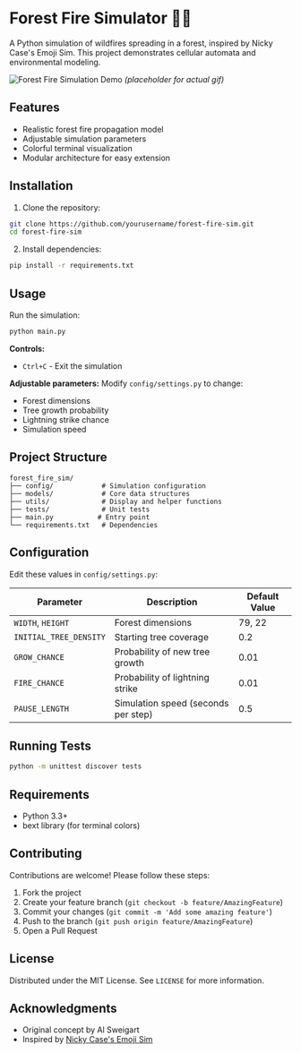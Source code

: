 # Forest Fire Simulator 🌲🔥

A Python simulation of wildfires spreading in a forest, inspired by Nicky Case's Emoji Sim. This project demonstrates cellular automata and environmental modeling.

![Forest Fire Simulation Demo](demo.gif) *(placeholder for actual gif)*

## Features

- Realistic forest fire propagation model
- Adjustable simulation parameters
- Colorful terminal visualization
- Modular architecture for easy extension

## Installation

1. Clone the repository:
```bash
git clone https://github.com/yourusername/forest-fire-sim.git
cd forest-fire-sim
```

2. Install dependencies:
```bash
pip install -r requirements.txt
```

## Usage

Run the simulation:
```bash
python main.py
```

**Controls:**
- `Ctrl+C` - Exit the simulation

**Adjustable parameters:**
Modify `config/settings.py` to change:
- Forest dimensions
- Tree growth probability
- Lightning strike chance
- Simulation speed

## Project Structure

```
forest_fire_sim/
├── config/            # Simulation configuration
├── models/            # Core data structures
├── utils/             # Display and helper functions
├── tests/             # Unit tests
├── main.py           # Entry point
└── requirements.txt   # Dependencies
```

## Configuration

Edit these values in `config/settings.py`:

| Parameter | Description | Default Value |
|-----------|-------------|---------------|
| `WIDTH`, `HEIGHT` | Forest dimensions | 79, 22 |
| `INITIAL_TREE_DENSITY` | Starting tree coverage | 0.2 |
| `GROW_CHANCE` | Probability of new tree growth | 0.01 |
| `FIRE_CHANCE` | Probability of lightning strike | 0.01 |
| `PAUSE_LENGTH` | Simulation speed (seconds per step) | 0.5 |

## Running Tests

```bash
python -m unittest discover tests
```

## Requirements

- Python 3.3+
- bext library (for terminal colors)

## Contributing

Contributions are welcome! Please follow these steps:

1. Fork the project
2. Create your feature branch (`git checkout -b feature/AmazingFeature`)
3. Commit your changes (`git commit -m 'Add some amazing feature'`)
4. Push to the branch (`git push origin feature/AmazingFeature`)
5. Open a Pull Request

## License

Distributed under the MIT License. See `LICENSE` for more information.

## Acknowledgments

- Original concept by Al Sweigart
- Inspired by [Nicky Case's Emoji Sim](http://ncase.me/simulating/model/)
